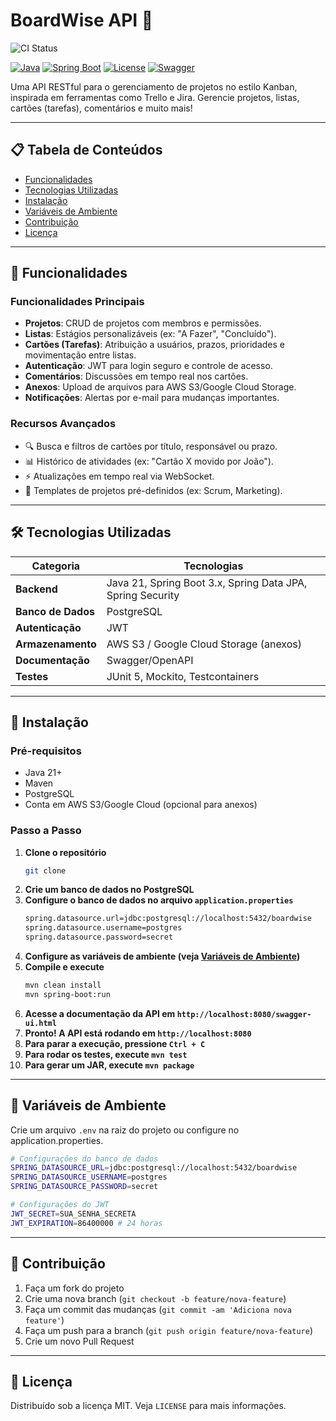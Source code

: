 # BoardWise API 🚀

![CI Status](https://github.com/Pablobrek-bit/boardwise/workflows/Java%20CI/badge.svg)

[![Java](https://img.shields.io/badge/Java-21%2B-orange)](https://www.java.com/)
[![Spring Boot](https://img.shields.io/badge/Spring%20Boot-3.1.4-brightgreen)](https://spring.io/projects/spring-boot)
[![License](https://img.shields.io/badge/License-MIT-blue)](LICENSE)
[![Swagger](https://img.shields.io/badge/Documentação-Swagger-%2385EA2D)](http://localhost:8080/swagger-ui.html)

Uma API RESTful para o gerenciamento de projetos no estilo Kanban, inspirada em ferramentas como Trello e Jira. Gerencie projetos, listas, cartões (tarefas), comentários e muito mais!

---

## 📋 Tabela de Conteúdos
- [Funcionalidades](#-funcionalidades)
- [Tecnologias Utilizadas](#-tecnologias-utilizadas)
- [Instalação](#-instalação)
- [Variáveis de Ambiente](#-variáveis-de-ambiente)
- [Contribuição](#-contribuição)
- [Licença](#-licença)

---

## 🌟 Funcionalidades

### **Funcionalidades Principais**
- **Projetos**: CRUD de projetos com membros e permissões.
- **Listas**: Estágios personalizáveis (ex: "A Fazer", "Concluído").
- **Cartões (Tarefas)**: Atribuição a usuários, prazos, prioridades e movimentação entre listas.
- **Autenticação**: JWT para login seguro e controle de acesso.
- **Comentários**: Discussões em tempo real nos cartões.
- **Anexos**: Upload de arquivos para AWS S3/Google Cloud Storage.
- **Notificações**: Alertas por e-mail para mudanças importantes.

### **Recursos Avançados**
- 🔍 Busca e filtros de cartões por título, responsável ou prazo.
- 📊 Histórico de atividades (ex: "Cartão X movido por João").
- ⚡ Atualizações em tempo real via WebSocket.
- 🧩 Templates de projetos pré-definidos (ex: Scrum, Marketing).

---

## 🛠️ Tecnologias Utilizadas
| Categoria          | Tecnologias                                             |
|---------------------|---------------------------------------------------------|
| **Backend**         | Java 21, Spring Boot 3.x, Spring Data JPA, Spring Security |
| **Banco de Dados**  | PostgreSQL                                              |
| **Autenticação**    | JWT                 |
| **Armazenamento**   | AWS S3 / Google Cloud Storage (anexos)                  |
| **Documentação**    | Swagger/OpenAPI                                         |
| **Testes**          | JUnit 5, Mockito, Testcontainers                        |

---

## 🚀 Instalação

### Pré-requisitos
- Java 21+
- Maven
- PostgreSQL
- Conta em AWS S3/Google Cloud (opcional para anexos)

### Passo a Passo
1. **Clone o repositório**
   ```bash
   git clone
    ```
2. **Crie um banco de dados no PostgreSQL**
3. **Configure o banco de dados no arquivo `application.properties`**
    ```bash
    spring.datasource.url=jdbc:postgresql://localhost:5432/boardwise
    spring.datasource.username=postgres
    spring.datasource.password=secret
    ```
4. **Configure as variáveis de ambiente (veja [Variáveis de Ambiente](#-variáveis-de-ambiente))**
5. **Compile e execute**
    ```bash
    mvn clean install
    mvn spring-boot:run
    ```
6. **Acesse a documentação da API em `http://localhost:8080/swagger-ui.html`**
7. **Pronto! A API está rodando em `http://localhost:8080`**
8. **Para parar a execução, pressione `Ctrl + C`**
9. **Para rodar os testes, execute `mvn test`**
10. **Para gerar um JAR, execute `mvn package`**

---
## 🔧 Variáveis de Ambiente
Crie um arquivo `.env` na raiz do projeto ou configure no application.properties.

```bash
# Configurações do banco de dados
SPRING_DATASOURCE_URL=jdbc:postgresql://localhost:5432/boardwise
SPRING_DATASOURCE_USERNAME=postgres
SPRING_DATASOURCE_PASSWORD=secret

# Configurações do JWT
JWT_SECRET=SUA_SENHA_SECRETA
JWT_EXPIRATION=86400000 # 24 horas
```

---
## 🤝 Contribuição
1. Faça um fork do projeto
2. Crie uma nova branch (`git checkout -b feature/nova-feature`)
3. Faça um commit das mudanças (`git commit -am 'Adiciona nova feature'`)
4. Faça um push para a branch (`git push origin feature/nova-feature`)
5. Crie um novo Pull Request

---
## 📝 Licença
Distribuído sob a licença MIT. Veja `LICENSE` para mais informações.





